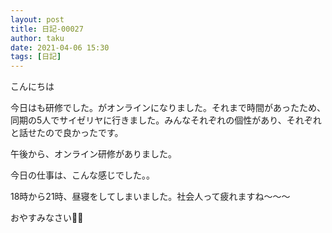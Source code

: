 ```yaml
---
layout: post
title: 日記-00027
author: taku
date: 2021-04-06 15:30
tags: [日記]
---
```


こんにちは

今日はも研修でした。がオンラインになりました。それまで時間があったため、同期の5人でサイゼリヤに行きました。みんなそれぞれの個性があり、それぞれと話せたので良かったです。

午後から、オンライン研修がありました。

今日の仕事は、こんな感じでした。。

18時から21時、昼寝をしてしまいました。社会人って疲れますね～～～

おやすみなさい🌙🌙

